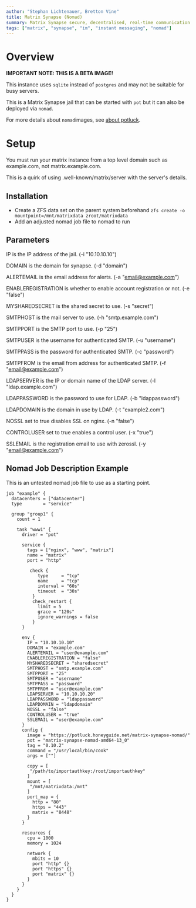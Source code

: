 ```yaml
---
author: "Stephan Lichtenauer, Bretton Vine"
title: Matrix Synapse (Nomad)
summary: Matrix Synapse secure, decentralised, real-time communication server that can be deployed via nomad.
tags: ["matrix", "synapse", "im", "instant messaging", "nomad"]
---
```


# Overview

**IMPORTANT NOTE: THIS IS A BETA IMAGE!**

This instance uses `sqlite` instead of `postgres` and may not be suitable for busy servers.

This is a Matrix Synapse jail that can be started with ```pot``` but it can also be deployed via ```nomad```.

For more details about ```nomad```images, see [about potluck](https://potluck.honeyguide.net/micro/about-potluck/).

# Setup
You must run your matrix instance from a top level domain such as example.com, not matrix.example.com.

This is a quirk of using .well-known/matrix/server with the server's details.

## Installation

* Create a ZFS data set on the parent system beforehand
  ```zfs create -o mountpoint=/mnt/matrixdata zroot/matrixdata```
* Add an adjusted nomad job file to nomad to run

## Parameters

IP is the IP address of the jail. (-i "10.10.10.10")

DOMAIN is the domain for synapse. (-d "domain")

ALERTEMAIL is the email address for alerts. (-a "email@example.com")

ENABLEREGISTRATION is whether to enable account registration or not. (-e "false")

MYSHAREDSECRET is the shared secret to use. (-s "secret")

SMTPHOST is the mail server to use. (-h "smtp.example.com")

SMTPPORT is the SMTP port to use. (-p "25")

SMTPUSER is the username for authenticated SMTP. (-u "username")

SMTPPASS is the password for authenticated SMTP. (-c "password")

SMTPFROM is the email from address for authenticated SMTP. (-f "email@example.com")

LDAPSERVER is the IP or domain name of the LDAP server. (-l "ldap.example.com")

LDAPPASSWORD is the password to use for LDAP. (-b "ldappassword")

LDAPDOMAIN is the domain in use by LDAP. (-t "example2.com")

NOSSL set to true disables SSL on nginx. (-n "false")

CONTROLUSER set to true enables a control user. (-x "true")

SSLEMAIL is the registration email to use with zerossl. (-y "email@example.com")

## Nomad Job Description Example
This is an untested nomad job file to use as a starting point.

```
job "example" {
  datacenters = ["datacenter"]
  type        = "service"

  group "group1" {
    count = 1

    task "www1" {
      driver = "pot"

      service {
        tags = ["nginx", "www", "matrix"]
        name = "matrix"
        port = "http"

         check {
            type     = "tcp"
            name     = "tcp"
            interval = "60s"
            timeout  = "30s"
          }
          check_restart {
            limit = 5
            grace = "120s"
            ignore_warnings = false
          }
      }

      env {
        IP = "10.10.10.10"
        DOMAIN = "example.com"
        ALERTEMAIL = "user@example.com"
        ENABLEREGISTRATION = "false"
        MYSHAREDSECRET = "sharedsecret"
        SMTPHOST = "smtp.example.com"
        SMTPPORT = "25"
        SMTPUSER = "username"
        SMTPPASS = "password"
        SMTPFROM = "user@example.com"
        LDAPSERVER = "10.10.10.20"
        LDAPPASSWORD = "ldappassword"
        LDAPDOMAIN = "ldapdomain"
        NOSSL = "false"
        CONTROLUSER = "true"
        SSLEMAIL = "user@example.com"
      }
      config {
        image = "https://potluck.honeyguide.net/matrix-synapse-nomad/"
        pot = "matrix-synapse-nomad-amd64-13_0"
        tag = "0.10.2"
        command = "/usr/local/bin/cook"
        args = [""]

        copy = [
         "/path/to/importauthkey:/root/importauthkey"
        ]
        mount = [
         "/mnt/matrixdata:/mnt"
        ]
        port_map = {
          http = "80"
          https = "443"
          matrix = "8448"
        }
      }

      resources {
        cpu = 1000
        memory = 1024

        network {
          mbits = 10
          port "http" {}
          port "https" {}
          port "matrix" {}
        }
      }
    }
  }
}
```
